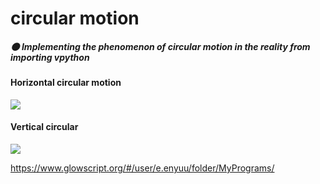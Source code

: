 # circular motion


##### :new_moon: Implementing the phenomenon of circular motion in the reality from importing vpython 


#### Horizontal circular motion
![](https://i.imgur.com/QRcY3Ik.png)
#### Vertical circular
![](https://i.imgur.com/SiN5B15.png)


https://www.glowscript.org/#/user/e.enyuu/folder/MyPrograms/
